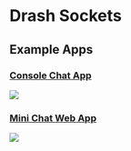 # Drash Sockets

## Example Apps

### [Console Chat App](https://github.com/drashland/sockets/tree/master/example_app/console_app)

[<img src="https://raw.githubusercontent.com/drashland/sockets/master/assets/img/screenshot_console_app.png">](https://github.com/drashland/sockets/tree/master/example_app/console_app)

### [Mini Chat Web App](https://github.com/drashland/sockets/tree/master/example_app/web_app)

[<img src="https://raw.githubusercontent.com/drashland/sockets/master/assets/img/screenshot_web_app.png">](https://github.com/drashland/sockets/tree/master/example_app/web_app)

